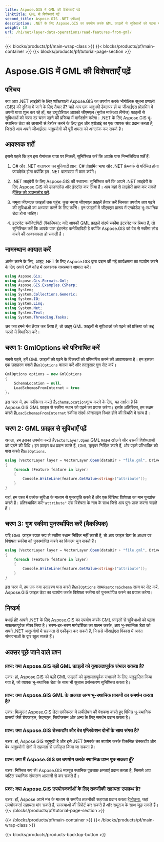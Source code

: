 ```yaml
---
title: Aspose.GIS में GML की विशेषताएँ पढ़ें
linktitle: GML से विशेषताएँ पढ़ें
second_title: Aspose.GIS .NET एपीआई
description: .NET के लिए Aspose.GIS का उपयोग करके GML फ़ाइलों से सुविधाओं को पढ़ना सीखें। जीआईएस डेवलपर्स के लिए एक व्यापक ट्यूटोरियल।
weight: 10
url: /hi/net/layer-data-operations/read-features-from-gml/
---
```


{{< blocks/products/pf/main-wrap-class >}}
{{< blocks/products/pf/main-container >}}
{{< blocks/products/pf/tutorial-page-section >}}

# Aspose.GIS में GML की विशेषताएँ पढ़ें

## परिचय

क्या आप .NET लाइब्रेरी के लिए शक्तिशाली Aspose.GIS का उपयोग करके भौगोलिक सूचना प्रणाली (GIS) की दुनिया में जाने के लिए तैयार हैं? चाहे आप एक अनुभवी डेवलपर हों या जीआईएस प्रोग्रामिंग में अपनी यात्रा शुरू कर रहे हों, यह ट्यूटोरियल आपको जीएमएल (भूगोल मार्कअप लैंग्वेज) फाइलों से सुविधाओं को चरण दर चरण पढ़ने की प्रक्रिया में मार्गदर्शन करेगा। .NET के लिए Aspose.GIS भू-स्थानिक डेटा को आसानी से हेरफेर करने के लिए टूल और एपीआई का एक व्यापक सेट प्रदान करता है, जिससे आप अपने जीआईएस अनुप्रयोगों की पूरी क्षमता को अनलॉक कर सकते हैं।

## आवश्यक शर्तें

इससे पहले कि हम इस रोमांचक यात्रा पर निकलें, सुनिश्चित करें कि आपके पास निम्नलिखित शर्तें हैं:

1. C# और .NET वातावरण का बुनियादी ज्ञान: C# प्रोग्रामिंग भाषा और .NET फ्रेमवर्क से परिचित होना फायदेमंद होगा क्योंकि हम .NET वातावरण में काम करेंगे।

2. .NET लाइब्रेरी के लिए Aspose.GIS की स्थापना: सुनिश्चित करें कि आपने .NET लाइब्रेरी के लिए Aspose.GIS को डाउनलोड और इंस्टॉल कर लिया है। आप यहां से लाइब्रेरी प्राप्त कर सकते हैं[लिंक को डाउनलोड करें](https://releases.aspose.com/gis/net/).

3. नमूना जीएमएल फ़ाइलों तक पहुंच: कुछ नमूना जीएमएल फ़ाइलें तैयार करें जिनका उपयोग आप पढ़ने की सुविधाओं का अभ्यास करने के लिए करेंगे। इन फ़ाइलों में जीएमएल प्रारूप में एन्कोडेड भू-स्थानिक डेटा होना चाहिए।

4. इंटरनेट कनेक्टिविटी (वैकल्पिक): यदि आपकी GML फ़ाइलें संदर्भ स्कीमा इंटरनेट पर स्थित हैं, तो सुनिश्चित करें कि आपके पास इंटरनेट कनेक्टिविटी है क्योंकि Aspose.GIS को वेब से स्कीमा लोड करने की आवश्यकता हो सकती है।

## नामस्थान आयात करें

आरंभ करने के लिए, आइए .NET के लिए Aspose.GIS द्वारा प्रदान की गई कार्यक्षमता का उपयोग करने के लिए अपने C# कोड में आवश्यक नामस्थान आयात करें।

```csharp
using Aspose.Gis;
using Aspose.Gis.Formats.Gml;
using Aspose.GIS.Examples.CSharp;
using System;
using System.Collections.Generic;
using System.IO;
using System.Linq;
using System.Net;
using System.Text;
using System.Threading.Tasks;
```

अब जब हमने मंच तैयार कर लिया है, तो आइए GML फ़ाइलों से सुविधाओं को पढ़ने की प्रक्रिया को कई चरणों में विभाजित करें।

## चरण 1: GmlOptions को परिभाषित करें

 सबसे पहले, हमें GML फ़ाइलों को पढ़ने के विकल्पों को परिभाषित करने की आवश्यकता है। हम इसका एक उदाहरण बनाते हैं`GmlOptions` क्लास करें और तदनुसार गुण सेट करें।

```csharp
GmlOptions options = new GmlOptions
{
    SchemaLocation = null,
    LoadSchemasFromInternet = true
};
```

 इस चरण में, हम कॉन्फ़िगर करते हैं`SchemaLocation`शून्य करने के लिए, यह दर्शाता है कि Aspose.GIS GML फ़ाइल से स्कीमा स्थान को पढ़ने का प्रयास करेगा। इसके अतिरिक्त, हम सक्षम करते हैं`LoadSchemasFromInternet` स्कीमा संदर्भ ऑनलाइन स्थित होने की स्थिति में सत्य है।

## चरण 2: GML फ़ाइल से सुविधाएँ पढ़ें

 अगला, हम इसका उपयोग करते हैं`VectorLayer.Open` GML फ़ाइल खोलने और उसकी विशेषताओं को पढ़ने की विधि। हम फ़ाइल पथ प्रदान करते हैं, GML ड्राइवर निर्दिष्ट करते हैं, और पहले परिभाषित को पास करते हैं`GmlOptions`.

```csharp
using (VectorLayer layer = VectorLayer.Open(dataDir + "file.gml", Drivers.Gml, options))
{
    foreach (Feature feature in layer)
    {
        Console.WriteLine(feature.GetValue<string>("attribute"));
    }
}
```

 यहां, हम परत में प्रत्येक सुविधा के माध्यम से पुनरावृति करते हैं और एक विशिष्ट विशेषता का मान पुनर्प्राप्त करते हैं। प्रतिस्थापित करें`"attribute"` उस विशेषता के नाम के साथ जिसे आप पुनः प्राप्त करना चाहते हैं।

## चरण 3: गुण स्कीमा पुनर्स्थापित करें (वैकल्पिक)

यदि GML फ़ाइल स्पष्ट रूप से स्कीमा स्थान निर्दिष्ट नहीं करती है, तो आप फ़ाइल डेटा के आधार पर विशेषता स्कीमा को पुनर्स्थापित करने का विकल्प चुन सकते हैं।

```csharp
using (VectorLayer layer = VectorLayer.Open(dataDir + "file.gml", Drivers.Gml, new GmlOptions(){RestoreSchema = true}))
{
    foreach (Feature feature in layer)
    {
        Console.WriteLine(feature.GetValue<string>("attribute"));
    }
}
```

 इस चरण में, हम एक नया उदाहरण पास करते हैं`GmlOptions` साथ`RestoreSchema` सत्य पर सेट करें. Aspose.GIS फ़ाइल डेटा का उपयोग करके विशेषता स्कीमा को पुनर्स्थापित करने का प्रयास करेगा।

## निष्कर्ष

बधाई हो! आपने .NET के लिए Aspose.GIS का उपयोग करके GML फ़ाइलों से सुविधाओं को पढ़ना सफलतापूर्वक सीख लिया है। चरण-दर-चरण मार्गदर्शिका का पालन करके, आप भू-स्थानिक डेटा को अपने .NET अनुप्रयोगों में सहजता से एकीकृत कर सकते हैं, जिससे जीआईएस विकास में अनंत संभावनाओं के द्वार खुल सकते हैं।

## अक्सर पूछे जाने वाले प्रश्न

### प्रश्न: क्या Aspose.GIS बड़ी GML फ़ाइलों को कुशलतापूर्वक संभाल सकता है?

उत्तर: हां, Aspose.GIS को बड़ी GML फ़ाइलों को कुशलतापूर्वक संभालने के लिए अनुकूलित किया गया है, जो व्यापक भू-स्थानिक डेटा के साथ भी सुचारू प्रसंस्करण सुनिश्चित करता है।

### प्रश्न: क्या Aspose.GIS GML के अलावा अन्य भू-स्थानिक प्रारूपों का समर्थन करता है?

उत्तर: बिल्कुल! Aspose.GIS डेटा एकीकरण में लचीलेपन की पेशकश करते हुए विभिन्न भू-स्थानिक प्रारूपों जैसे शेपफाइल, केएमएल, जियोजसन और अन्य के लिए समर्थन प्रदान करता है।

### प्रश्न: क्या Aspose.GIS डेस्कटॉप और वेब एप्लिकेशन दोनों के साथ संगत है?

उत्तर: हां, Aspose.GIS बहुमुखी है और इसे .NET फ्रेमवर्क का उपयोग करके विकसित डेस्कटॉप और वेब अनुप्रयोगों दोनों में सहजता से एकीकृत किया जा सकता है।

### प्रश्न: क्या मैं Aspose.GIS का उपयोग करके स्थानिक प्रश्न पूछ सकता हूँ?

उत्तर: निश्चित रूप से! Aspose.GIS मजबूत स्थानिक पूछताछ क्षमताएं प्रदान करता है, जिससे आप जटिल स्थानिक संचालन आसानी से कर सकते हैं।

### प्रश्न: क्या Aspose.GIS उपयोगकर्ताओं के लिए तकनीकी सहायता उपलब्ध है?

 उत्तर: हाँ, Aspose अपने मंच के माध्यम से समर्पित तकनीकी सहायता प्रदान करता है[जोड़ना]( https://forum.aspose.com/c/gis/33), जहां उपयोगकर्ता सहायता मांग सकते हैं, समस्याओं की रिपोर्ट कर सकते हैं और समुदाय के साथ जुड़ सकते हैं।
{{< /blocks/products/pf/tutorial-page-section >}}

{{< /blocks/products/pf/main-container >}}
{{< /blocks/products/pf/main-wrap-class >}}

{{< blocks/products/products-backtop-button >}}
